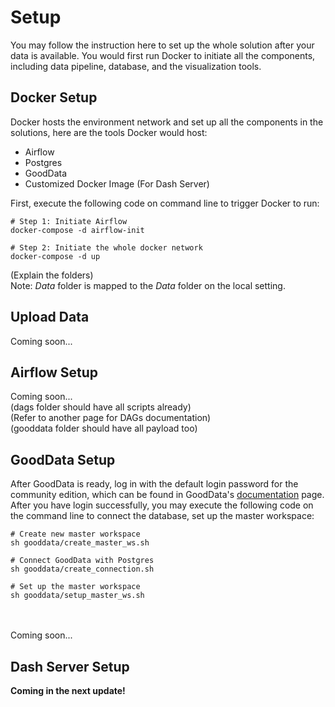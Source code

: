 # Setup
You may follow the instruction here to set up the whole solution after your data is available. You would first run Docker to initiate all the components, including data pipeline, database, and the visualization tools.

## Docker Setup
Docker hosts the environment network and set up all the components in the solutions, here are the tools Docker would host:
<ul>
	<li>Airflow</li>
	<li>Postgres</li>
	<li>GoodData</li>
	<li>Customized Docker Image (For Dash Server)</li>
</ul>

First, execute the following code on command line to trigger Docker to run:

```
# Step 1: Initiate Airflow
docker-compose -d airflow-init

# Step 2: Initiate the whole docker network
docker-compose -d up
```

(Explain the folders)<br>
Note: <i>Data</i> folder is mapped to the <i>Data</i> folder on the local setting.

## Upload Data
Coming soon...

## Airflow Setup
Coming soon...<br>
(dags folder should have all scripts already)<br>
(Refer to another page for DAGs documentation)<br>
(gooddata folder should have all payload too)<br>

## GoodData Setup
After GoodData is ready, log in with the default login password for the community edition, which can be found in GoodData's <a href="https://www.gooddata.com/developers/cloud-native/doc/2.4/deploy-and-install/community-edition/">documentation</a> page. After you have login successfully, you may execute the following code on the command line to connect the database, set up the master workspace:

```
# Create new master workspace
sh gooddata/create_master_ws.sh

# Connect GoodData with Postgres
sh gooddata/create_connection.sh

# Set up the master workspace
sh gooddata/setup_master_ws.sh
```

<br><br>
Coming soon...

## Dash Server Setup
<b>Coming in the next update!</b>
